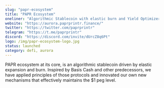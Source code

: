 ```yaml
---
slug: "papr-ecosystem"
title: "PAPR Ecosystem"
oneliner: "Algorithmic Stablecoin with elastic burn and Yield Optimizer."
website: "https://aurora.paprprintr.finance/"
twitter: "https://twitter.com/paprprintr"
telegram: "https://t.me/paprprintr"
discord: "https://discord.com/invite/dUrcZ8q6Pt"
logo: /img/papr-ecosystem-logo.jpg
status: launched
category: defi, aurora
---
```


PAPR ecosystem at its core, is an algorithmic stablecoin driven by elastic expansion and burn. Inspired by Basis Cash and other predecessors, we have applied principles of those protocols and innovated our own new mechanisms that effectively maintains the $1 peg level.
